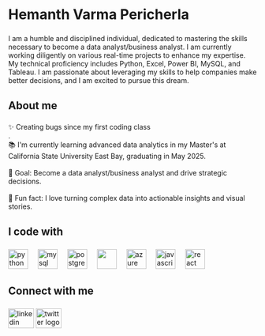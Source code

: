 <h1 align="left">Hemanth Varma Pericherla</h1>

###

<p align="left">I am a humble and disciplined individual, dedicated to mastering the skills necessary to become a data analyst/business analyst. I am currently working diligently on various real-time projects to enhance my expertise. My technical proficiency includes Python, Excel, Power BI, MySQL, and Tableau. I am passionate about leveraging my skills to help companies make better decisions, and I am excited to pursue this dream.</p>

###

<h2 align="left">About me</h2>

###

<p align="left">✨ Creating bugs since my  first coding class<br>.<br>📚 I'm currently learning advanced data analytics in my Master's at California State University East Bay, graduating in May 2025.<br><br>🎯 Goal: Become a data analyst/business analyst and drive strategic decisions.<br><br>🎲 Fun fact: I love turning complex data into actionable insights and visual stories.</p>

###

<h2 align="left">I code with</h2>

###

<div align="left">
  <img src="https://cdn.jsdelivr.net/gh/devicons/devicon/icons/python/python-original.svg" height="40" alt="python logo"  />
  <img width="12" />
  <img src="https://cdn.jsdelivr.net/gh/devicons/devicon/icons/mysql/mysql-original.svg" height="40" alt="mysql logo"  />
  <img width="12" />
  <img src="https://cdn.jsdelivr.net/gh/devicons/devicon/icons/postgresql/postgresql-original.svg" height="40" alt="postgresql logo"  />
  <img width="12" />
  <img src="https://5.imimg.com/data5/SELLER/Default/2021/8/NP/YN/DN/3775979/aws-logo.png"  height="40"/>
  <img width="12" />
  <img src="https://cdn.jsdelivr.net/gh/devicons/devicon/icons/azure/azure-original.svg" height="40" alt="azure logo"  />
  <img width="12" />
  <img src="https://cdn.jsdelivr.net/gh/devicons/devicon/icons/javascript/javascript-original.svg" height="40" alt="javascript logo"  />
  <img width="12" />
  <img src="https://cdn.jsdelivr.net/gh/devicons/devicon/icons/react/react-original.svg" height="40" alt="react logo"  />
</div>

###

<h2 align="left">Connect with me</h2>

###

<div align="left">
  <img src="https://raw.githubusercontent.com/maurodesouza/profile-readme-generator/master/src/assets/icons/social/linkedin/default.svg" width="52" height="40" alt="linkedin logo"  />
  <img src="https://raw.githubusercontent.com/maurodesouza/profile-readme-generator/master/src/assets/icons/social/twitter/default.svg" width="52" height="40" alt="twitter logo"  />
</div>

###
